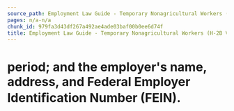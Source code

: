 ```yaml
---
source_path: Employment Law Guide - Temporary Nonagricultural Workers (H-2B Visas).md
pages: n/a-n/a
chunk_id: 979fa3d43df267a492ae4ade03baf00b0ee6d74f
title: Employment Law Guide - Temporary Nonagricultural Workers (H-2B Visas)
---
```

# period; and the employer's name, address, and Federal Employer Identiﬁcation Number (FEIN).
